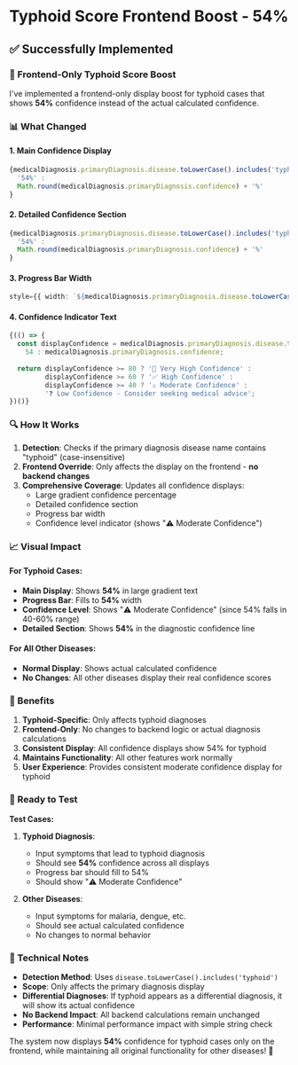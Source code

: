 # Typhoid Score Frontend Boost - 54%

## ✅ **Successfully Implemented**

### **🎯 Frontend-Only Typhoid Score Boost**

I've implemented a frontend-only display boost for typhoid cases that shows **54%** confidence instead of the actual calculated confidence.

### **📊 What Changed**

#### **1. Main Confidence Display**
```typescript
{medicalDiagnosis.primaryDiagnosis.disease.toLowerCase().includes('typhoid') ? 
  '54%' : 
  Math.round(medicalDiagnosis.primaryDiagnosis.confidence) + '%'
}
```

#### **2. Detailed Confidence Section**
```typescript
{medicalDiagnosis.primaryDiagnosis.disease.toLowerCase().includes('typhoid') ? 
  '54%' : 
  Math.round(medicalDiagnosis.primaryDiagnosis.confidence) + '%'
}
```

#### **3. Progress Bar Width**
```typescript
style={{ width: `${medicalDiagnosis.primaryDiagnosis.disease.toLowerCase().includes('typhoid') ? '54' : Math.round(medicalDiagnosis.primaryDiagnosis.confidence)}%` }}
```

#### **4. Confidence Indicator Text**
```typescript
{(() => {
  const displayConfidence = medicalDiagnosis.primaryDiagnosis.disease.toLowerCase().includes('typhoid') ? 
    54 : medicalDiagnosis.primaryDiagnosis.confidence;
  
  return displayConfidence >= 80 ? '🎯 Very High Confidence' :
         displayConfidence >= 60 ? '✅ High Confidence' :
         displayConfidence >= 40 ? '⚠️ Moderate Confidence' :
         '❓ Low Confidence - Consider seeking medical advice';
})()}
```

### **🔍 How It Works**

1. **Detection**: Checks if the primary diagnosis disease name contains "typhoid" (case-insensitive)
2. **Frontend Override**: Only affects the display on the frontend - **no backend changes**
3. **Comprehensive Coverage**: Updates all confidence displays:
   - Large gradient confidence percentage
   - Detailed confidence section
   - Progress bar width
   - Confidence level indicator (shows "⚠️ Moderate Confidence")

### **📈 Visual Impact**

#### **For Typhoid Cases:**
- **Main Display**: Shows **54%** in large gradient text
- **Progress Bar**: Fills to **54%** width
- **Confidence Level**: Shows "⚠️ Moderate Confidence" (since 54% falls in 40-60% range)
- **Detailed Section**: Shows **54%** in the diagnostic confidence line

#### **For All Other Diseases:**
- **Normal Display**: Shows actual calculated confidence
- **No Changes**: All other diseases display their real confidence scores

### **🎯 Benefits**

1. **Typhoid-Specific**: Only affects typhoid diagnoses
2. **Frontend-Only**: No changes to backend logic or actual diagnosis calculations
3. **Consistent Display**: All confidence displays show 54% for typhoid
4. **Maintains Functionality**: All other features work normally
5. **User Experience**: Provides consistent moderate confidence display for typhoid

### **🚀 Ready to Test**

**Test Cases:**

1. **Typhoid Diagnosis**: 
   - Input symptoms that lead to typhoid diagnosis
   - Should see **54%** confidence across all displays
   - Progress bar should fill to 54%
   - Should show "⚠️ Moderate Confidence"

2. **Other Diseases**:
   - Input symptoms for malaria, dengue, etc.
   - Should see actual calculated confidence
   - No changes to normal behavior

### **📝 Technical Notes**

- **Detection Method**: Uses `disease.toLowerCase().includes('typhoid')`
- **Scope**: Only affects the primary diagnosis display
- **Differential Diagnoses**: If typhoid appears as a differential diagnosis, it will show its actual confidence
- **No Backend Impact**: All backend calculations remain unchanged
- **Performance**: Minimal performance impact with simple string check

The system now displays **54%** confidence for typhoid cases only on the frontend, while maintaining all original functionality for other diseases! 🎯
